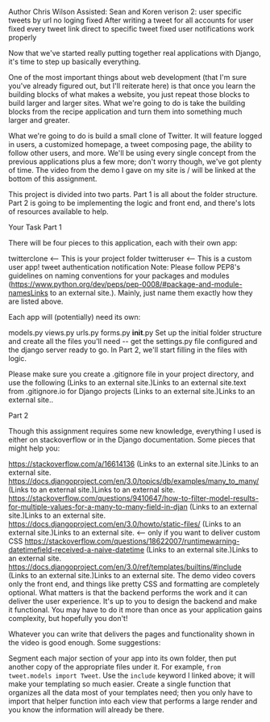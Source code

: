 Author Chris Wilson  Assisted: Sean and Koren
verison 2: user specific tweets by url no loging fixed
After writing a tweet for all accounts for user fixed
every tweet link direct to specific tweet fixed
user notifications work properly

Now that we've started really putting together real applications with Django, it's time to step up basically everything.

One of the most important things about web development (that I'm sure you've already figured out, but I'll reiterate here) is that once you learn the building blocks of what makes a website, you just repeat those blocks to build larger and larger sites. What we're going to do is take the building blocks from the recipe application and turn them into something much larger and greater.

What we're going to do is build a small clone of Twitter. It will feature logged in users, a customized homepage, a tweet composing page, the ability to follow other users, and more. We'll be using every single concept from the previous applications plus a few more; don't worry though, we've got plenty of time. The video from the demo I gave on my site is / will be linked at the bottom of this assignment.

This project is divided into two parts. Part 1 is all about the folder structure. Part 2 is going to be implementing the logic and front end, and there's lots of resources available to help. 

Your Task
Part 1

There will be four pieces to this application, each with their own app:

twitterclone <-- This is your project folder
twitteruser <-- This is a custom user app!
tweet
authentication
notification
Note: Please follow PEP8's guidelines on naming conventions for your packages and modules (https://www.python.org/dev/peps/pep-0008/#package-and-module-namesLinks to an external site.). Mainly, just name them exactly how they are listed above.

Each app will (potentially) need its own:

models.py
views.py
urls.py
forms.py
__init__.py
Set up the initial folder structure and create all the files you'll need -- get the settings.py file configured and the django server ready to go. In Part 2, we'll start filling in the files with logic.

Please make sure you create a .gitignore file in your project directory, and use the following  (Links to an external site.)Links to an external site.text from .gitignore.io for Django projects (Links to an external site.)Links to an external site.. 

Part 2

Though this assignment requires some new knowledge, everything I used is either on stackoverflow or in the Django documentation. Some pieces that might help you:

https://stackoverflow.com/a/16614136 (Links to an external site.)Links to an external site.
https://docs.djangoproject.com/en/3.0/topics/db/examples/many_to_many/ (Links to an external site.)Links to an external site.
https://stackoverflow.com/questions/9410647/how-to-filter-model-results-for-multiple-values-for-a-many-to-many-field-in-djan (Links to an external site.)Links to an external site.
https://docs.djangoproject.com/en/3.0/howto/static-files/ (Links to an external site.)Links to an external site. <-- only if you want to deliver custom CSS
https://stackoverflow.com/questions/18622007/runtimewarning-datetimefield-received-a-naive-datetime (Links to an external site.)Links to an external site.
https://docs.djangoproject.com/en/3.0/ref/templates/builtins/#include (Links to an external site.)Links to an external site.
The demo video covers only the front end, and things like pretty CSS and formatting are completely optional. What matters is that the backend performs the work and it can deliver the user experience. It's up to you to design the backend and make it functional. You may have to do it more than once as your application gains complexity, but hopefully you don't!

Whatever you can write that delivers the pages and functionality shown in the video is good enough. Some suggestions:

Segment each major section of your app into its own folder, then put another copy of the appropriate files under it. For example, `from tweet.models import Tweet`.
Use the `include` keyword I linked above; it will make your templating so much easier.
Create a single function that organizes all the data most of your templates need; then you only have to import that helper function into each view that performs a large render and you know the information will already be there.